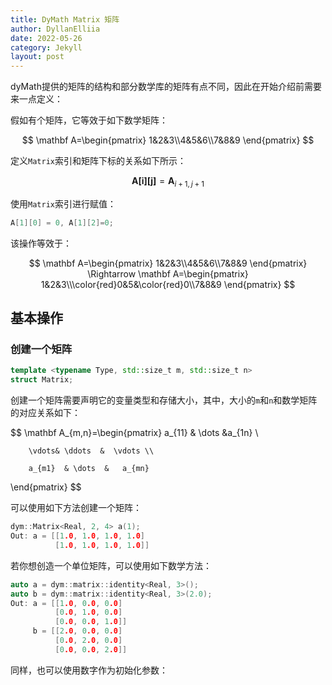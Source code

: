 ```yaml
---
title: DyMath Matrix 矩阵
author: DyllanElliia
date: 2022-05-26
category: Jekyll
layout: post
---
```


dyMath提供的矩阵的结构和部分数学库的矩阵有点不同，因此在开始介绍前需要来一点定义：

假如有个矩阵，它等效于如下数学矩阵：

$$
\mathbf A=\begin{pmatrix}
1&2&3\\4&5&6\\7&8&9
\end{pmatrix}
$$

定义`Matrix`索引和矩阵下标的关系如下所示：

$$
\mathbf {A[i][j]}=\mathbf A_{i+1,j+1}
$$

使用`Matrix`索引进行赋值：

~~~cpp
A[1][0] = 0, A[1][2]=0;
~~~

该操作等效于：

$$
\mathbf A=\begin{pmatrix}
1&2&3\\4&5&6\\7&8&9
\end{pmatrix}
\Rightarrow
\mathbf A=\begin{pmatrix}
1&2&3\\\color{red}0&5&\color{red}0\\7&8&9
\end{pmatrix}
$$

## 基本操作

### 创建一个矩阵

~~~cpp
template <typename Type, std::size_t m, std::size_t n>
struct Matrix;
~~~

创建一个矩阵需要声明它的变量类型和存储大小，其中，大小的`m`和`n`和数学矩阵的对应关系如下：

$$
\mathbf A_{m,n}=\begin{pmatrix}
        a_{11}    &  \dots  &a_{1n}  \\

        \vdots& \ddots  &  \vdots \\

        a_{m1}  & \dots  &   a_{mn}
\end{pmatrix}
$$

可以使用如下方法创建一个矩阵：

~~~cpp
dym::Matrix<Real, 2, 4> a(1);
Out: a = [[1.0, 1.0, 1.0, 1.0]
          [1.0, 1.0, 1.0, 1.0]]
~~~

若你想创造一个单位矩阵，可以使用如下数学方法：

~~~cpp
auto a = dym::matrix::identity<Real, 3>();
auto b = dym::matrix::identity<Real, 3>(2.0);
Out: a = [[1.0, 0.0, 0.0]
          [0.0, 1.0, 0.0]
          [0.0, 0.0, 1.0]]
     b = [[2.0, 0.0, 0.0]
          [0.0, 2.0, 0.0]
          [0.0, 0.0, 2.0]]
~~~

同样，也可以使用数字作为初始化参数：

